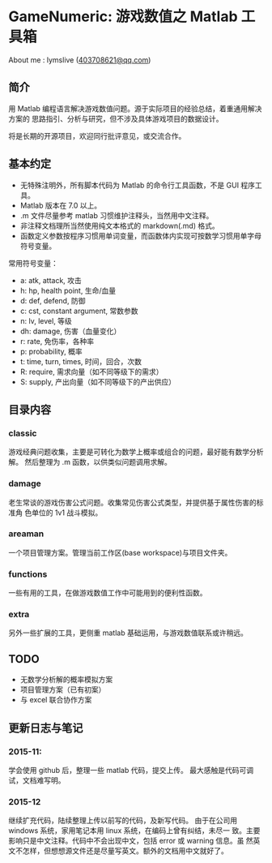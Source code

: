 GameNumeric: 游戏数值之 Matlab 工具箱
===========

About me : lymslive (403708621@qq.com)

简介
----

用 Matlab 编程语言解决游戏数值问题。源于实际项目的经验总结，着重通用解决方案的
思路指引、分析与研究，但不涉及具体游戏项目的数据设计。

将是长期的开源项目，欢迎同行批评意见，或交流合作。

基本约定
-------

* 无特殊注明外，所有脚本代码为 Matlab 的命令行工具函数，不是 GUI 程序工具。
* Matlab 版本在 7.0 以上。
* .m 文件尽量参考 matlab 习惯维护注释头，当然用中文注释。
* 非注释文档理所当然使用纯文本格式的 markdown(.md) 格式。
* 函数定义参数按程序习惯用单词变量，而函数体内实现可按数学习惯用单字母符号变量。

常用符号变量：

- a: atk, attack, 攻击
- h: hp, health point, 生命/血量
- d: def, defend, 防御
- c: cst, constant argument, 常数参数
- n: lv, level, 等级
- dh: damage, 伤害（血量变化）
- r: rate, 免伤率，各种率
- p: probability, 概率
- t: time, turn, times, 时间，回合，次数
- R: require, 需求向量（如不同等级下的需求）
- S: supply, 产出向量（如不同等级下的产出供应）

目录内容
-------

### classic

  游戏经典问题收集，主要是可转化为数学上概率或组合的问题，最好能有数学分析解。
  然后整理为 .m 函数，以供类似问题调用求解。

### damage

  老生常谈的游戏伤害公式问题。收集常见伤害公式类型，并提供基于属性伤害的标准角
  色单位的 1v1 战斗模拟。

### areaman

  一个项目管理方案。管理当前工作区(base workspace)与项目文件夹。

### functions

  一些有用的工具，在做游戏数值工作中可能用到的便利性函数。

### extra

  另外一些扩展的工具，更侧重 matlab 基础运用，与游戏数值联系或许稍远。

TODO
-----

* 无数学分析解的概率模拟方案
* 项目管理方案（已有初案）
* 与 excel 联合协作方案

更新日志与笔记
------------

### 2015-11:

  学会使用 github 后，整理一些 matlab 代码，提交上传。
  最大感触是代码可调试，文档难写明。

### 2015-12

  继续扩充代码，陆续整理上传以前写的代码，及新写代码。
  由于在公司用 windows 系统，家用笔记本用 linux 系统，在编码上曾有纠结，未尽一
  致。主要影响只是中文注释。代码中不会出现中文，包括 error 或 warning 信息。虽
  然英文不怎样，但想想源文件还是尽量写英文。额外的文档用中文就好了。
